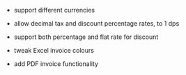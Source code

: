 - support different currencies
- allow decimal tax and discount percentage rates, to 1 dps
- support both percentage and flat rate for discount

- tweak Excel invoice colours
- add PDF invoice functionality